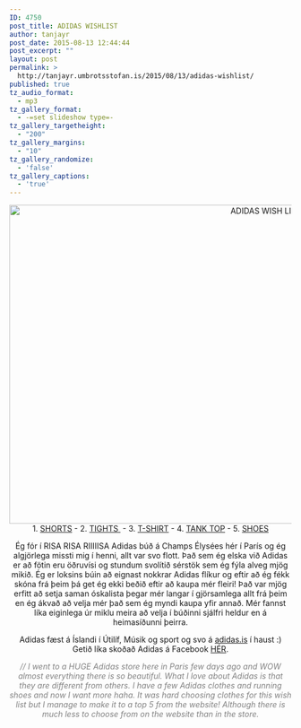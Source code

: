 ```yaml
---
ID: 4750
post_title: ADIDAS WISHLIST
author: tanjayr
post_date: 2015-08-13 12:44:44
post_excerpt: ""
layout: post
permalink: >
  http://tanjayr.umbrotsstofan.is/2015/08/13/adidas-wishlist/
published: true
tz_audio_format:
  - mp3
tz_gallery_format:
  - -=set slideshow type=-
tz_gallery_targetheight:
  - "200"
tz_gallery_margins:
  - "10"
tz_gallery_randomize:
  - 'false'
tz_gallery_captions:
  - 'true'
---
```

<p style="text-align: center;"><img class="aligncenter size-large wp-image-4755" src="http://www.tanjayr.com/wp-content/uploads/2015/08/ADIDAS-WISH-LIST-1024x647.jpg" alt="ADIDAS WISH LIST" width="900" height="569" />1. <a href="http://www.adidas.com/us/pastel-rose-running-shorts/AO2854.html" target="_blank">SHORTS</a> - 2. <a href="http://www.adidas.com/us/pastel-rose-leggings/AO2855.html" target="_blank">TIGHTS </a> - 3. <a href="http://www.adidas.com/us/response-tee/AA5632.html" target="_blank">T-SHIRT</a> - 4. <a href="http://www.adidas.com/us/supernova-fitted-tank-top/AA0613.html" target="_blank">TANK TOP</a> - 5. <a href="http://www.adidas.com/us/pure-boost-chill-shoes/S81459.html" target="_blank">SHOES</a></p>
<p style="text-align: center;">Ég fór í RISA RISA RIIIIISA Adidas búð á Champs Élysées hér í París og ég algjörlega missti mig í henni, allt var svo flott. Það sem ég elska við Adidas er að fötin eru öðruvísi og stundum svolítið sérstök sem ég fýla alveg mjög mikið. Ég er loksins búin að eignast nokkrar Adidas flíkur og eftir að ég fékk skóna frá þeim þá get ég ekki beðið eftir að kaupa mér fleiri! Það var mjög erfitt að setja saman óskalista þegar mér langar í gjörsamlega allt frá þeim en ég ákvað að velja mér það sem ég myndi kaupa yfir annað. Mér fannst líka eiginlega úr miklu meira að velja í búðinni sjálfri heldur en á heimasíðunni þeirra.</p>
<p style="text-align: center;">Adidas fæst á Íslandi í Útilíf, Músik og sport og svo á <a href="http://www.adidas.is" target="_blank">adidas.is</a> í haust :) Getið líka skoðað Adidas á Facebook <a href="https://www.facebook.com/adidasisland?fref=ts" target="_blank">HÉR</a>.</p>
<p style="text-align: center;"><em><span style="color: #808080;">// I went to a HUGE Adidas store here in Paris few days ago and WOW almost everything there is so beautiful. What I love about Adidas is that they are different from others. I have a few Adidas clothes and running shoes and now I want more haha. It was hard choosing clothes for this wish list but I manage to make it to a top 5 from the website! Although there is much less to choose from on the website than in the store.</span></em></p>
&nbsp;